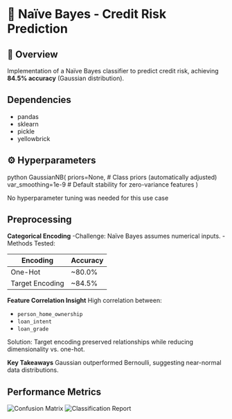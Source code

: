 # 🚀 Naïve Bayes - Credit Risk Prediction  

## 📌 Overview  
Implementation of a Naïve Bayes classifier to predict credit risk, achieving **84.5% accuracy** (Gaussian distribution).

## Dependencies
- pandas
- sklearn
- pickle
- yellowbrick

## ⚙️ Hyperparameters  
python
GaussianNB(
    priors=None,           # Class priors (automatically adjusted)
    var_smoothing=1e-9     # Default stability for zero-variance features
)

No hyperparameter tuning was needed for this use case

## Preprocessing
**Categorical Encoding**
-Challenge: Naïve Bayes assumes numerical inputs.
-Methods Tested:

|     Encoding      |  Accuracy  |
|-------------------|------------|
|      One-Hot      |   ~80.0%   |
|  Target Encoding  |   ~84.5%   |


**Feature Correlation Insight**
High correlation between:
- `person_home_ownership`
- `loan_intent`
- `loan_grade`

Solution: Target encoding preserved relationships while reducing dimensionality vs. one-hot.

**Key Takeaways**
Gaussian outperformed Bernoulli, suggesting near-normal data distributions.

## Performance Metrics

![Confusion Matrix](images/naive_bayes_cm.png)
![Classification Report](images/naive_bayes_cf.png)
